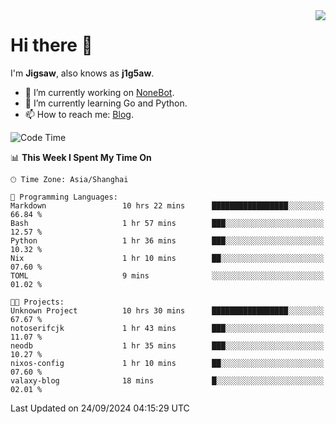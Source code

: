 <a href="#">
  <img align="right" src="https://github-readme-stats.vercel.app/api?username=j1g5awi&count_private=true&show_icons=true&title_color=80070B&text_color=B3B3B3&bg_color=212121&icon_color=80070B" />
</a>

# Hi there 👋

I'm **Jigsaw**, also knows as **j1g5aw**.

- 🔭 I’m currently working on [NoneBot](https://github.com/nonebot).
- 🌱 I’m currently learning Go and Python.
- 📫 How to reach me: [Blog](https://blog.maddestroyer.xyz/).

<!--START_SECTION:waka-->
![Code Time](http://img.shields.io/badge/Code%20Time-1%2C740%20hrs%2015%20mins-blue)

📊 **This Week I Spent My Time On** 

```text
🕑︎ Time Zone: Asia/Shanghai

💬 Programming Languages: 
Markdown                 10 hrs 22 mins      █████████████████░░░░░░░░   66.84 % 
Bash                     1 hr 57 mins        ███░░░░░░░░░░░░░░░░░░░░░░   12.57 % 
Python                   1 hr 36 mins        ███░░░░░░░░░░░░░░░░░░░░░░   10.32 % 
Nix                      1 hr 10 mins        ██░░░░░░░░░░░░░░░░░░░░░░░   07.60 % 
TOML                     9 mins              ░░░░░░░░░░░░░░░░░░░░░░░░░   01.02 % 

🐱‍💻 Projects: 
Unknown Project          10 hrs 30 mins      █████████████████░░░░░░░░   67.67 % 
notoserifcjk             1 hr 43 mins        ███░░░░░░░░░░░░░░░░░░░░░░   11.07 % 
neodb                    1 hr 35 mins        ███░░░░░░░░░░░░░░░░░░░░░░   10.27 % 
nixos-config             1 hr 10 mins        ██░░░░░░░░░░░░░░░░░░░░░░░   07.60 % 
valaxy-blog              18 mins             █░░░░░░░░░░░░░░░░░░░░░░░░   02.01 % 
```


 Last Updated on 24/09/2024 04:15:29 UTC
<!--END_SECTION:waka-->
